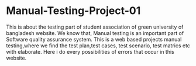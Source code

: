# Manual-Testing-Project-01
This is about the testing part of student association of green university of bangladesh website. We know that, Manual testing is an important part of Software quality assurance system. This is a web based projects manual testing,where we find the test plan,test cases, test scenario, test matrics etc with elaborate. Here i do every possibilities of errors that occur in this website.
